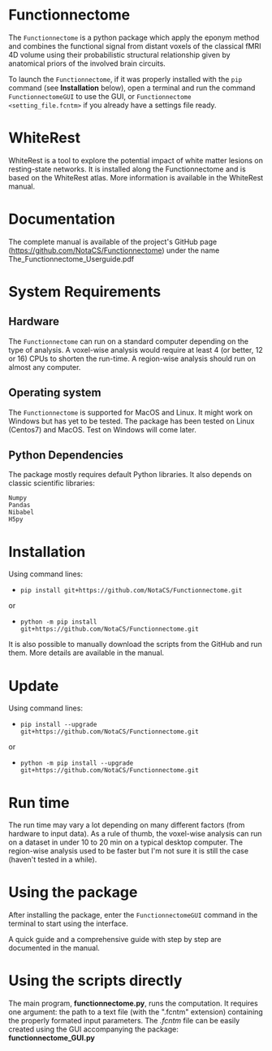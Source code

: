 # Functionnectome
The `Functionnectome` is a python package which apply the eponym method and combines the functional signal from distant voxels of the classical
fMRI 4D volume using their probabilistic structural relationship given by anatomical priors of the involved brain circuits.

To launch the `Functionnectome`, if it was properly installed with the `pip` command (see **Installation** below), open a terminal and run the 
command `FunctionnectomeGUI` to use the GUI, or `Functionnectome <setting_file.fcntm>` if you already have a settings file ready.

# WhiteRest
WhiteRest is a tool to explore the potential impact of white matter lesions on resting-state networks. It is installed along the Functionnectome 
and is based on the WhiteRest atlas. More information is available in the WhiteRest manual.

# Documentation
The complete manual is available of the project's GitHub page (https://github.com/NotaCS/Functionnectome) under the name The_Functionnectome_Userguide.pdf 

# System Requirements
## Hardware
The `Functionnectome` can run on a standard computer depending on the type of analysis. A voxel-wise analysis would require at least 4 
(or better, 12 or 16) CPUs to shorten the run-time. A region-wise analysis should run on almost any computer.

## Operating system
The `Functionnectome` is supported for MacOS and Linux. It might work on Windows but has yet to be tested.
The package has been tested on Linux (Centos7) and MacOS. Test on Windows will come later.

## Python Dependencies
The package mostly requires default Python libraries. It also depends on classic scientific libraries:
```
Numpy
Pandas
Nibabel
H5py
```

# Installation
Using command lines:

- `pip install git+https://github.com/NotaCS/Functionnectome.git`

or

- `python -m pip install git+https://github.com/NotaCS/Functionnectome.git`

It is also possible to manually download the scripts from the GitHub and run them.
More details are available in the manual.

# Update
Using command lines:

- `pip install --upgrade git+https://github.com/NotaCS/Functionnectome.git`

or

- `python -m pip install --upgrade git+https://github.com/NotaCS/Functionnectome.git`

# Run time
The run time may vary a lot depending on many different factors (from hardware to input data).
As a rule of thumb, the voxel-wise analysis can run on a dataset in under 10 to 20 min on a typical desktop computer.
The region-wise analysis used to be faster but I'm not sure it is still the case (haven't tested in a while).

# Using the package
After installing the package, enter the `FunctionnectomeGUI` command in the terminal to start using the interface.

A quick guide and a comprehensive guide with step by step are documented in the manual.

# Using the scripts directly
The main program, **functionnectome.py**, runs the computation. It requires one argument: the path to a text file 
(with the ".fcntm" extension) containing the properly formated input parameters.
The *.fcntm* file can be easily created using the GUI accompanying the package: **functionnectome_GUI.py**
